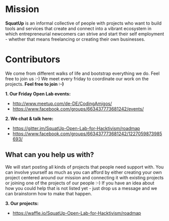 # Mission

**SquatUp** is an informal collective of people with projects who want to build tools and services that create and connect into a vibrant ecosystem in which entrepreneurial newcomers can strive and start their self employment - whether that means freelancing or creating their own businesses.

# Contributors
We come from different walks of life and bootstrap everything we do. Feel free to join us :-)
We meet every friday to coordinate our work on the projects. **Feel free to join :-)**

**1. Our Friday Open Lab events:**
* http://www.meetup.com/de-DE/CodingAmigos/ 
* https://www.facebook.com/groups/663437773681242/events/

**2. We chat & talk here:**
* https://gitter.im/SquatUp-Open-Lab-for-Hacktivism/roadmap
* https://www.facebook.com/groups/663437773681242/1227059873985693/


## What can you help us with?

We will start posting all kinds of projects that people need support with.
You can involve yourself as much as you can afford by either creating your own project centered around our mission and connecting it with existing projects or joining one of the projects of our people :-) If you have an idea about how you could help that is not listed yet - just drop us a message and we can brainstorm how to make that happen.  

**3. Our projects:**
* https://waffle.io/SquatUp-Open-Lab-for-Hacktivism/roadmap


